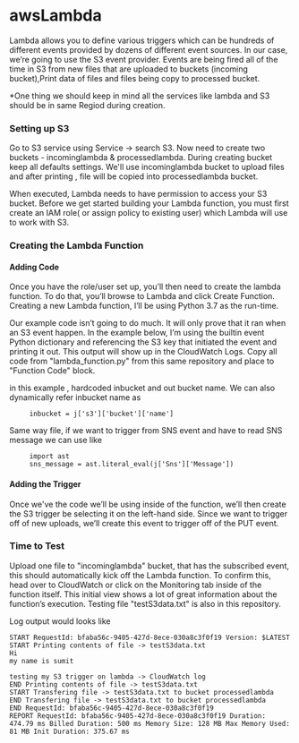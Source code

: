 # awsLambda

   Lambda allows you to define various triggers which can be hundreds of different events provided by dozens of different event sources. In our case, we’re going to use the S3 event provider. Events are being fired all of the time in S3 from new files  that are uploaded to buckets (incoming bucket),Print data of files and files being copy to processed bucket.
   
   *One thing we should keep in mind all the services like lambda and S3 should be in same Regiod during creation.

### Setting up S3

Go to S3 service using Service -> search S3. Now need to create two buckets - incominglambda & processedlambda. During creating bucket keep all defaults settings.
We'll use incominglambda bucket to upload files and after printing , file will be copied into processedlambda bucket.

When executed, Lambda needs to have permission to access your S3 bucket. Before we get started building your Lambda function, you must first create an IAM role( or assign policy to existing user) which Lambda will use to work with S3.

### Creating the Lambda Function

#### Adding Code
   Once you have the role/user set up, you’ll then need to create the lambda function. To do that, you’ll browse to Lambda and click Create Function. Creating a new Lambda function, I’ll be using Python 3.7 as the run-time.

   Our example code isn’t going to do much. It will only prove that it ran when an S3 event happen. In the example below, I’m using the builtin event Python dictionary and referencing the S3 key that initiated the event and printing it out. This output will show up in the CloudWatch Logs. Copy all code from "lambda_function.py" from this same repository and place to "Function Code" block.
   
   in this example , hardcoded inbucket and out bucket name. We can also dynamically refer inbucket name as
   
         inbucket = j['s3']['bucket']['name']
   
   Same way file, if we want to trigger from SNS event and have to read SNS message we can use like 
   
         import ast
         sns_message = ast.literal_eval(j['Sns']['Message'])
   
#### Adding the Trigger

   Once we've the code we’ll be using inside of the function, we’ll then create the S3 trigger be selecting it on the left-hand side. Since we want to trigger off of new uploads, we’ll create this event to trigger off of the PUT event.


### Time to Test 

  Upload one file to "incominglambda" bucket, that has the subscribed event, this should automatically kick off the Lambda function. To confirm this, head over to CloudWatch or click on the Monitoring tab inside of the function itself. This initial view shows a lot of great information about the function’s execution. Testing file "testS3data.txt" is also in this repository.
  
  Log output would looks like 
  
    START RequestId: bfaba56c-9405-427d-8ece-030a8c3f0f19 Version: $LATEST
    START Printing contents of file -> testS3data.txt
    Hi
    my name is sumit

    testing my S3 trigger on lambda -> CloudWatch log
    END Printing contents of file -> testS3data.txt
    START Transfering file -> testS3data.txt to bucket processedlambda
    END Transfering file -> testS3data.txt to bucket processedlambda
    END RequestId: bfaba56c-9405-427d-8ece-030a8c3f0f19
    REPORT RequestId: bfaba56c-9405-427d-8ece-030a8c3f0f19 Duration: 474.79 ms Billed Duration: 500 ms Memory Size: 128 MB Max Memory Used: 81 MB Init Duration: 375.67 ms 

